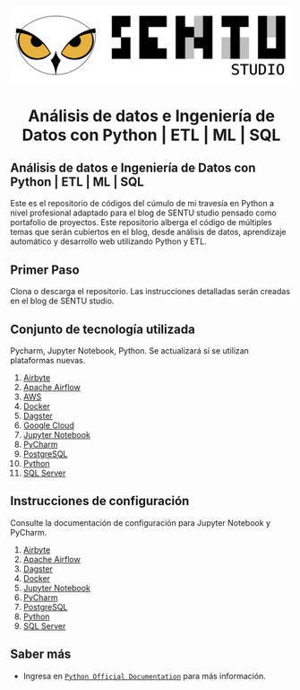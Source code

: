 <p align="center"><img src="img/texto_sentu_studio_dark.png" alt="SENTUstudio Logo" /></p>

<h1 align="center"> Análisis de datos e Ingeniería de Datos con Python | ETL | ML | SQL </h1>

## Análisis de datos e Ingeniería de Datos con Python | ETL | ML | SQL
Este es el repositorio de códigos del cúmulo de mi travesía en Python a nivel profesional adaptado para el blog de SENTU studio pensado como portafolio de proyectos. Este repositorio alberga el código de múltiples temas que serán cubiertos en el blog, desde análisis de datos, aprendizaje automático y desarrollo web utilizando Python y ETL.

## Primer Paso

Clona o descarga el repositorio. Las instrucciones detalladas serán creadas en el blog de SENTU studio.

## Conjunto de tecnología utilizada

Pycharm, Jupyter Notebook, Python.
Se actualizará si se utilizan plataformas nuevas.

1. [Airbyte](https://airbyte.com/)
2. [Apache Airflow](https://airflow.apache.org/)
3. [AWS](https://aws.amazon.com/)
4. [Docker](https://www.docker.com/)
5. [Dagster](https://dagster.io/)
6. [Google Cloud](https://cloud.google.com/)
7. [Jupyter Notebook](https://jupyter.org/)
8. [PyCharm](https://www.jetbrains.com/pycharm/)
9. [PostgreSQL](https://www.postgresql.org/)
10. [Python](https://www.python.org/)
11. [SQL Server](https://www.microsoft.com/en-us/sql-server/sql-server-downloads)

## Instrucciones de configuración

Consulte la documentación de configuración para Jupyter Notebook y PyCharm.
1. [Airbyte](#)
2. [Apache Airflow](#)
3. [Dagster](#)
4. [Docker](https://www.docker.com/)
5. [Jupyter Notebook](#)
6. [PyCharm](https://www.jetbrains.com/pycharm/)
7. [PostgreSQL](#)
8. [Python](https://www.python.org/)
9. [SQL Server](#)


## Saber más
- Ingresa en [`Python Official Documentation`](https://www.python.org/) para más información.
